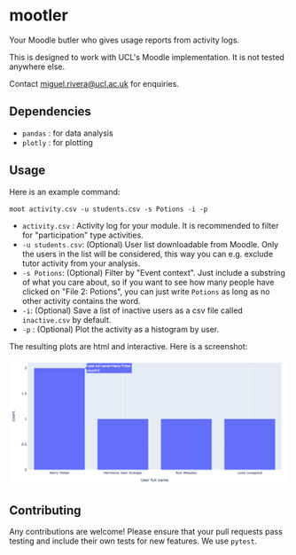 # mootler
Your Moodle butler who gives usage reports from activity logs.

This is designed to work with UCL's Moodle implementation. It is not tested
anywhere else.

Contact miguel.rivera@ucl.ac.uk for enquiries.

## Dependencies

- `pandas` : for data analysis
- `plotly` : for plotting

## Usage

Here is an example command:
```
moot activity.csv -u students.csv -s Potions -i -p
```

- `activity.csv` : Activity log for your module. It is recommended to filter for
    "participation" type activities.
- `-u students.csv`: (Optional) User list downloadable from Moodle. Only the
    users in the list will be considered, this way you can e.g. exclude tutor
    activity from your analysis.
- `-s Potions`: (Optional) Filter by "Event context". Just include a substring
    of what you care about, so if you want to see how many people have clicked
    on "File 2: Potions", you can just write `Potions` as long as no other
    activity contains the word.
- `-i`: (Optional) Save a list of inactive users as a csv file called
    `inactive.csv` by default.
- `-p` : (Optional) Plot the activity as a histogram by user.

The resulting plots are html and interactive. Here is a screenshot:

![Activity plot](media/plot_fig.png)

## Contributing

Any contributions are welcome! Please ensure that your pull requests pass
testing and include their own tests for new features. We use `pytest`.

